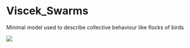 # Viscek_Swarms

Minimal model used to describe collective behaviour like flocks of birds

![]([https://github.com/desmondquinn/Viscek_Swarms/Viscek_Swarm_Animation.gif](https://github.com/desmondquinn/Viscek_Swarms/blob/main/Viscek_Swarm_Animation.gif))
